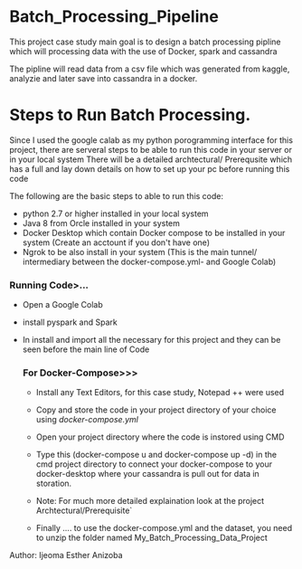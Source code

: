 # Batch_Processing_Pipeline

This project case study main goal is to design a batch processing pipline which will processing data with the use of Docker, spark and cassandra

The pipline will read data  from a csv file which was generated from kaggle, analyzie and later save into cassandra in a docker.

# Steps to Run Batch Processing.

Since I used the google calab as my python porogramming interface for this project, there are serveral steps to be able to run this code in your server or in your local system
There will be a detailed archtectural/ Prerequsite which has a full and lay down details on how to set up your pc before running this code

The following are the basic steps to able to run this code:
- python 2.7 or higher installed in your local system
- Java 8 from Orcle installed in your system
- Docker Desktop which contain Docker compose to be installed in your system (Create an acctount if you don't have one)
- Ngrok to be also install in your system (This is the main tunnel/ intermediary between the docker-compose.yml- and Google Colab)
  
 ### Running Code>...

 - Open a Google Colab
 - install pyspark and Spark
 - In install and import all the necessary for this project and they can be seen  before the main line of Code
   
   ### For Docker-Compose>>>
    - Install any Text Editors, for this case study, Notepad ++ were used
    -  Copy and store the code in your project directory of your choice using *docker-compose.yml*
    - Open your project directory where the code is instored using CMD
    -  Type this (docker-compose u  and docker-compose up -d) in the cmd project directory to connect your docker-compose to your docker-desktop where your cassandra is pull out for data in storation.
  
    -  Note: For much more detailed explaination look at the project Archtectural/Prerequisite`
  
    -  Finally .... to use the docker-compose.yml and the dataset, you need to unzip the folder named My_Batch_Processing_Data_Project
  
Author: Ijeoma Esther Anizoba
   
  
 
